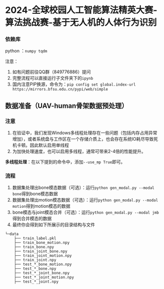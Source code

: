 # 2024-全球校园人工智能算法精英大赛-算法挑战赛-基于无人机的人体行为识别

### 依赖库

python ：`numpy tqdm`

注意：

1. 如有问题前往QQ群（849776886）提问
2. 完整流程可以直接运行子文件夹下的`ipynb`
3. 国内注意PIP换源，命令为：`pip config set global.index-url https://mirrors.bfsu.edu.cn/pypi/web/simple`

## 数据准备（UAV-human骨架数据预处理）

### 注意
1. 在验证中，我们发现Windows多线程处理存在一些问题（包括内存占用异常增加），或者系统盘与工作区在一个存储介质上，也会存在系统IO耗尽导致死机卡顿。因此默认启用单线程
2. 为加快处理速度，也可以启用多线程，通常可带来2-4倍的性能提升。

**多线程处理**：在以下提到的命令中，添加`--use_mp True`即可。

### 流程
1. 数据集处理出bone模态数据（可选）：运行`python gen_modal.py --modal bone`得到bone模态数据
2. 数据集处理出motion模态数据（可选）：运行`python gen_modal.py --modal motion`得到motion模态的数据
3. bone模态与joint模态合并（可选）：运行`python gen_modal.py --modal jmb`得到合并模态的数据
4. 最终你会得到如下所展示的目录结构与文件
```
└─data
    ├── train_label.pkl
    ├── train_bone_motion.npy
    ├── train_bone.npy
    ├── train_joint_bone.npy
    ├── train_joint_motion.npy
    ├── train_joint.npy
    ├── test_*_bone_motion.npy
    ├── test_*_bone.npy
    ├── test_*_joint_bone.npy
    ├── test_*_joint_motion.npy
    ├── test_*_joint.npy
```
